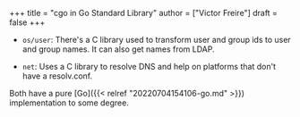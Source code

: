 +++
title = "cgo in Go Standard Library"
author = ["Victor Freire"]
draft = false
+++

-   `os/user`: There's a C library used to transform user and group ids to user
    and group names. It can also get names from LDAP.

-   `net`: Uses a C library to resolve DNS and help on platforms that don't have a
    resolv.conf.

Both have a pure [Go]({{< relref "20220704154106-go.md" >}}) implementation to some degree.
